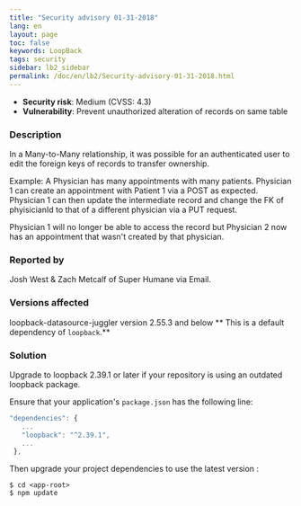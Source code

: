 ```yaml
---
title: "Security advisory 01-31-2018"
lang: en
layout: page
toc: false
keywords: LoopBack
tags: security
sidebar: lb2_sidebar
permalink: /doc/en/lb2/Security-advisory-01-31-2018.html
---
```


* **Security risk**: Medium (CVSS: 4.3)
* **Vulnerability**: Prevent unauthorized alteration of records on same table

### Description

In a Many-to-Many relationship, it was possible for an authenticated user to edit the foreign keys of records to transfer ownership.

Example:
A Physician has many appointments with many patients.
Physician 1 can create an appointment with Patient 1 via a POST as expected.
Physician 1 can then update the intermediate record and change the FK of
phyisicianId to that of a different physician via a PUT request.

Physician 1 will no longer be able to access the record but Physician 2
now has an appointment that wasn't created by that physician.

### Reported by

Josh West & Zach Metcalf of Super Humane via Email.

### Versions affected

loopback-datasource-juggler version 2.55.3 and below
** This is a default dependency of `loopback`.**

### Solution

Upgrade to loopback 2.39.1 or later if your repository is using an outdated loopback package.

Ensure that your application's `package.json` has the following line:

```js
"dependencies": {
   ...
   "loopback": "^2.39.1",
   ...
 },
```

Then upgrade your project dependencies to use the latest version :

```
$ cd <app-root>
$ npm update
```

